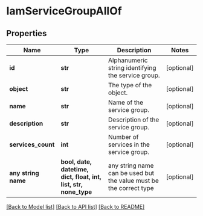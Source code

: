 # IamServiceGroupAllOf


## Properties
Name | Type | Description | Notes
------------ | ------------- | ------------- | -------------
**id** | **str** | Alphanumeric string identifying the service group. | [optional] 
**object** | **str** | The type of the object. | [optional] 
**name** | **str** | Name of the service group. | [optional] 
**description** | **str** | Description of the service group. | [optional] 
**services_count** | **int** | Number of services in the service group. | [optional] 
**any string name** | **bool, date, datetime, dict, float, int, list, str, none_type** | any string name can be used but the value must be the correct type | [optional]

[[Back to Model list]](../README.md#documentation-for-models) [[Back to API list]](../README.md#documentation-for-api-endpoints) [[Back to README]](../README.md)


